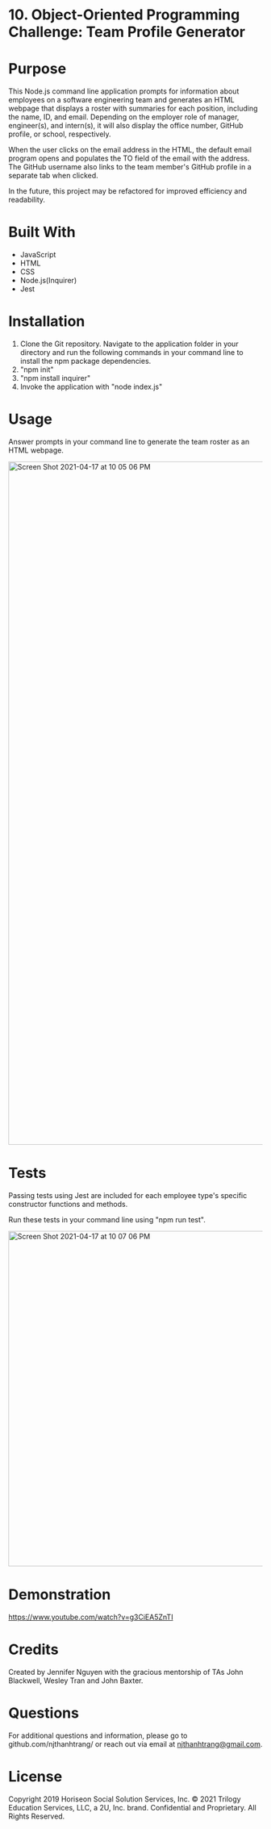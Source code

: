 # 10. Object-Oriented Programming Challenge: Team Profile Generator

# Purpose
This Node.js command line application prompts for information about employees on a software engineering team and generates an HTML webpage that displays a roster with summaries for each position, including the name, ID, and email. Depending on the employer role of manager, engineer(s), and intern(s), it will also display the office number, GitHub profile, or school, respectively.

When the user clicks on the email address in the HTML, the default email program opens and populates the TO field of the email with the address. The GitHub username also links to the team member's GitHub profile in a separate tab when clicked.

In the future, this project may be refactored for improved efficiency and readability.

# Built With
* JavaScript
* HTML
* CSS
* Node.js(Inquirer)
* Jest

# Installation
1. Clone the Git repository. Navigate to the application folder in your directory and run the following commands in your command line to install the npm package dependencies.
2. "npm init"
3. "npm install inquirer"
4. Invoke the application with "node index.js"

# Usage
Answer prompts in your command line to generate the team roster as an HTML webpage.

<img width="1355" alt="Screen Shot 2021-04-17 at 10 05 06 PM" src="https://user-images.githubusercontent.com/77700824/115134890-08cfa180-9fc9-11eb-9edb-4044f7c13b59.png">

# Tests
Passing tests using Jest are included for each employee type's specific constructor functions and methods.

Run these tests in your command line using "npm run test".

<img width="665" alt="Screen Shot 2021-04-17 at 10 07 06 PM" src="https://user-images.githubusercontent.com/77700824/115134913-40d6e480-9fc9-11eb-9125-be743569eeba.png">

# Demonstration
https://www.youtube.com/watch?v=g3CiEA5ZnTI

# Credits
Created by Jennifer Nguyen with the gracious mentorship of TAs John Blackwell, Wesley Tran and John Baxter.

# Questions
For additional questions and information, please go to github.com/njthanhtrang/
or reach out via email at njthanhtrang@gmail.com.

# License
Copyright 2019 Horiseon Social Solution Services, Inc.
© 2021 Trilogy Education Services, LLC, a 2U, Inc. brand. Confidential and Proprietary. All Rights Reserved.

